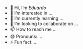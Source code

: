 - 👋 Hi, I’m *Eduardo*
- 👀 I’m interested in ...
- 🌱 I’m currently learning ...
- 💞️ I’m looking to collaborate on ...
- 📫 How to reach me ...
- 😄 Pronouns: ...
- ⚡ Fun fact: ...

<!---
Graphein/Graphein is a ✨ special ✨ repository because its `README.md` (this file) appears on your GitHub profile.
You can click the Preview link to take a look at your changes.
--->
